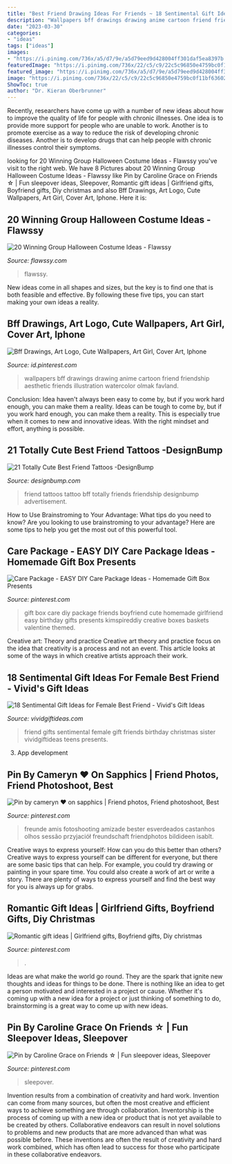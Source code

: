 ```yaml
---
title: "Best Friend Drawing Ideas For Friends ~ 18 Sentimental Gift Ideas For Female Best Friend"
description: "Wallpapers bff drawings drawing anime cartoon friend friendship aesthetic friends illustration watercolor olmak favland"
date: "2023-03-30"
categories:
- "ideas"
tags: ["ideas"]
images:
- "https://i.pinimg.com/736x/a5/d7/9e/a5d79eed9d428004ff301daf5ea8397b.jpg"
featuredImage: "https://i.pinimg.com/736x/22/c5/c9/22c5c96850e4759bc0f11bf6360226eb.jpg"
featured_image: "https://i.pinimg.com/736x/a5/d7/9e/a5d79eed9d428004ff301daf5ea8397b.jpg"
image: "https://i.pinimg.com/736x/22/c5/c9/22c5c96850e4759bc0f11bf6360226eb.jpg"
ShowToc: true
author: "Dr. Kieran Oberbrunner"
---
```



Recently, researchers have come up with a number of new ideas about how to improve the quality of life for people with chronic illnesses. One idea is to provide more support for people who are unable to work. Another is to promote exercise as a way to reduce the risk of developing chronic diseases. Another is to develop drugs that can help people with chronic illnesses control their symptoms.

	

		
looking for 20 Winning Group Halloween Costume Ideas - Flawssy you've visit to the right web. We have 8 Pictures about 20 Winning Group Halloween Costume Ideas - Flawssy like Pin by Caroline Grace on Friends ☆ | Fun sleepover ideas, Sleepover, Romantic gift ideas | Girlfriend gifts, Boyfriend gifts, Diy christmas and also Bff Drawings, Art Logo, Cute Wallpapers, Art Girl, Cover Art, Iphone. Here it is:
		
    
## 20 Winning Group Halloween Costume Ideas - Flawssy

<img loading=lazy src="https://www.flawssy.com/wp-content/uploads/2016/05/Funny-Group-Halloween-Costume-Ideas.jpg" onerror="this.onerror=null;this.src='https://tse3.mm.bing.net/th?id=OIP.9QPt5w1MV9E31wrlNe_z5QHaLH&amp;pid=15.1';" alt="20 Winning Group Halloween Costume Ideas - Flawssy">

_Source: flawssy.com_

>flawssy. 

	

New ideas come in all shapes and sizes, but the key is to find one that is both feasible and effective. By following these five tips, you can start making your own ideas a reality.

    
## Bff Drawings, Art Logo, Cute Wallpapers, Art Girl, Cover Art, Iphone

<img loading=lazy src="https://i.pinimg.com/736x/a5/d7/9e/a5d79eed9d428004ff301daf5ea8397b.jpg" onerror="this.onerror=null;this.src='https://tse1.mm.bing.net/th?id=OIP.QSkebp0LO_wTPiV2YHpTtgHaNK&amp;pid=15.1';" alt="Bff Drawings, Art Logo, Cute Wallpapers, Art Girl, Cover Art, Iphone">

_Source: id.pinterest.com_

>wallpapers bff drawings drawing anime cartoon friend friendship aesthetic friends illustration watercolor olmak favland. 

	

Conclusion: Idea haven't always been easy to come by, but if you work hard enough, you can make them a reality.
Ideas can be tough to come by, but if you work hard enough, you can make them a reality. This is especially true when it comes to new and innovative ideas. With the right mindset and effort, anything is possible.

    
## 21 Totally Cute Best Friend Tattoos -DesignBump

<img loading=lazy src="https://designbump.com/wp-content/uploads/2015/11/Best-Friend-Tattoo.jpg" onerror="this.onerror=null;this.src='https://tse4.mm.bing.net/th?id=OIP.RV4WVo4I8IKNj8vNTIrwdAHaHg&amp;pid=15.1';" alt="21 Totally Cute Best Friend Tattoos -DesignBump">

_Source: designbump.com_

>friend tattoos tattoo bff totally friends friendship designbump advertisement. 

	

How to Use Brainstroming to Your Advantage: What tips do you need to know?
Are you looking to use brainstroming to your advantage? Here are some tips to help you get the most out of this powerful tool.

    
## Care Package - EASY DIY Care Package Ideas - Homemade Gift Box Presents

<img loading=lazy src="https://i.pinimg.com/736x/52/25/77/5225778ee3d4ba5cfa6a5fc6cbf8f292.jpg" onerror="this.onerror=null;this.src='https://tse1.mm.bing.net/th?id=OIP.6kI0vWn5H9dUEjh2948XGgHaNM&amp;pid=15.1';" alt="Care Package - EASY DIY Care Package Ideas - Homemade Gift Box Presents">

_Source: pinterest.com_

>gift box care diy package friends boyfriend cute homemade girlfriend easy birthday gifts presents kimspireddiy creative boxes baskets valentine themed. 

	

Creative art: Theory and practice
Creative art theory and practice focus on the idea that creativity is a process and not an event. This article looks at some of the ways in which creative artists approach their work.

    
## 18 Sentimental Gift Ideas For Female Best Friend - Vivid&#039;s Gift Ideas

<img loading=lazy src="https://vividgiftideas.com/wp-content/uploads/2017/05/sentimental-best-friend-gifts.jpg" onerror="this.onerror=null;this.src='https://tse4.mm.bing.net/th?id=OIP.6uhJwMU40LDle_Sc4Q4tXwHaMI&amp;pid=15.1';" alt="18 Sentimental Gift Ideas for Female Best Friend - Vivid&#039;s Gift Ideas">

_Source: vividgiftideas.com_

>friend gifts sentimental female gift friends birthday christmas sister vividgiftideas teens presents. 

	

3. App development 

    
## Pin By Cameryn ♥ On Sapphics | Friend Photos, Friend Photoshoot, Best

<img loading=lazy src="https://i.pinimg.com/736x/63/14/54/631454054f403c8199ba3ecfd18041d3.jpg" onerror="this.onerror=null;this.src='https://tse2.mm.bing.net/th?id=OIP.je_pNkVOv1Q1M72J3nTZPAHaJ3&amp;pid=15.1';" alt="Pin by cameryn ♥ on sapphics | Friend photos, Friend photoshoot, Best">

_Source: pinterest.com_

>freunde amis fotoshooting amizade bester esverdeados castanhos olhos sessão przyjaciół freundschaft friendphotos bildideen isablt. 

	

Creative ways to express yourself: How can you do this better than others?
Creative ways to express yourself can be different for everyone, but there are some basic tips that can help. For example, you could try drawing or painting in your spare time. You could also create a work of art or write a story. There are plenty of ways to express yourself and find the best way for you is always up for grabs.

    
## Romantic Gift Ideas | Girlfriend Gifts, Boyfriend Gifts, Diy Christmas

<img loading=lazy src="https://i.pinimg.com/736x/22/c5/c9/22c5c96850e4759bc0f11bf6360226eb.jpg" onerror="this.onerror=null;this.src='https://tse3.mm.bing.net/th?id=OIP.V5UghlxxCt7qDnG6vYIttwHaJ4&amp;pid=15.1';" alt="Romantic gift ideas | Girlfriend gifts, Boyfriend gifts, Diy christmas">

_Source: pinterest.com_

>. 

	

Ideas are what make the world go round. They are the spark that ignite new thoughts and ideas for things to be done. There is nothing like an idea to get a person motivated and interested in a project or cause. Whether it's coming up with a new idea for a project or just thinking of something to do, brainstorming is a great way to come up with new ideas.

    
## Pin By Caroline Grace On Friends ☆ | Fun Sleepover Ideas, Sleepover

<img loading=lazy src="https://i.pinimg.com/736x/b1/ca/40/b1ca40e89bcbb5c6558502a868fb36ff.jpg" onerror="this.onerror=null;this.src='https://tse3.mm.bing.net/th?id=OIP.UPv1q-j7NgA-fQiX8EUzLAHaJ4&amp;pid=15.1';" alt="Pin by Caroline Grace on Friends ☆ | Fun sleepover ideas, Sleepover">

_Source: pinterest.com_

>sleepover. 

	

Invention results from a combination of creativity and hard work.
Invention can come from many sources, but often the most creative and efficient ways to achieve something are through collaboration. Inventorship is the process of coming up with a new idea or product that is not yet available to be created by others. Collaborative endeavors can result in novel solutions to problems and new products that are more advanced than what was possible before. These inventions are often the result of creativity and hard work combined, which has often lead to success for those who participate in these collaborative endeavors.

